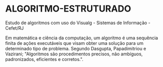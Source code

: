 # ALGORITMO-ESTRUTURADO

Estudo de algoritmos com uso do Visualg - Sistemas de Informação - Cefet/RJ

Em matemática e ciência da computação, um algoritmo é uma sequência finita de ações executáveis que visam obter uma solução para um determinado tipo de problema. Segundo Dasgupta, Papadimitriou e Vazirani; "Algoritmos são procedimentos precisos, não ambíguos, padronizados, eficientes e corretos.".